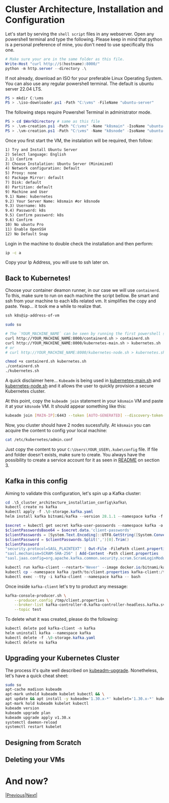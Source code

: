 # Cluster Architecture, Installation and Configuration

Let's start by serving the `shell script` files in any webserver. Open any powershell terminal and type the following.
Please keep in mind that python is a personal preference of mine, you don't need to use specifically this one.

```powershell
# Make sure your are in the same folder as this file.
Write-Host "curl http://$(hostname):8000/"
python -m http.server --directory .\
```

If not already, download an ISO for your preferable Linux Operating System. You can also use any regular powershell terminal. The default is ubuntu server 22.04 LTS.

```powershell
PS > mkdir C:\vms
PS > .\iso-downloader.ps1 -Path "C:\vms" -FileName "ubuntu-server"
```

The following steps require Powershel Terminal in administrator mode.

```powershell
PS > cd $WorkDirectory # same as this file
PS > .\vm-creation.ps1 -Path "C:\vms" -Name "k8smain" -IsoName "ubuntu-server.iso" -Size "s"
PS > .\vm-creation.ps1 -Path "C:\vms" -Name "k8snode" -IsoName "ubuntu-server.iso" -Size "xs"
```

Once you first start the VM, the instalation will be required, then follow:

```txt
1) Try and Install Ubuntu Server
2) Select language: English
2.1) Confirm 
3) Choose Instalation: Ubuntu Server (Minimized)
4) Network configuration: Default
5) Proxy: none
6) Package Mirror: default
7) Disk: default
8) Partition: default
9) Machine and User
9.1) Name: kubernetes
9.2) Your Server Name: k8smain #or k8snode
9.3) Username: k8s
9.4) Password: k8s
9.5) Confirm password: k8s
9.6) Confirm
10) No ubuntu Pro
11) Enable OpenSSH
12) No Default Snap
```

Login in the machine to double check the installation and then perform:

```sh
ip -c a
```

Copy your Ip Address, you will use to ssh later on.

## Back to Kubernetes!

Choose your container deamon runner, in our case we will use `containerd`. To this, make sure to run on each machine the script bellow.
Be smart and ssh from your machine to each k8s related vm. It simplifies the copy and paste. Yeap... it took me a while to realize that.

```powershell
ssh k8s@ip-address-of-vm
```

```sh
sudo su

# The `YOUR_MACHINE_NAME` can be seen by running the first powershell statement in this readme file.
curl http://YOUR_MACHINE_NAME:8000/containerd.sh > containerd.sh
curl http://YOUR_MACHINE_NAME:8000/kubernetes-main.sh > kubernetes.sh
# or
# curl http://YOUR_MACHINE_NAME:8000/kubernetes-node.sh > kubernetes.sh

chmod +x containerd.sh kubernetes.sh
./containerd.sh
./kubernetes.sh
```

A quick disclaimer here... `Kubeadm` is being used in [kubernetes-main.sh](./kubernetes-main.sh) and
[kubernetes-node.sh](./kubernetes-node.sh)  and it allows the user to quickly provision a secure Kubernetes cluster.

At this point, copy the `kubeadm join` statement in your `k8smain` VM and paste it at your `k8snode` VM.
It should appear something like this: 

```sh
kubeadm join [MAIN-IP]:6443 --token [AUTO-GENERATED] --discovery-token-ca-cert-hash sha256:[AUTO_GENERATED]
```

Now, you cluster should have 2 nodes sucessfully. At `k8smain` you can acquire the content to config your local machine:

```sh
cat /etc/kubernetes/admin.conf
```

Just copy the content to your `C:\Users\YOUR_USER\.kube\config` file. If file and folder doesn't exists, make sure to create.
You always have the possibility to create a service account for it as seen in [README](../3_security/README.md) on section 3.

## Kafka in this config

Aiming to validate this configuration, let's spin up a Kafka cluster:

```powershell
cd .\5_cluster_architecture_installation_config\kafka\
kubectl create ns kafka
kubectl apply -f .\0-storage.kafka.yaml
helm install kafka bitnami/kafka --version 28.1.1 --namespace kafka -f kafka.values.yaml

$secret = kubectl get secret kafka-user-passwords --namespace kafka -o json | ConvertFrom-Json
$clientPasswordsBase64 = $secret.data.'client-passwords'
$clientPasswords = [System.Text.Encoding]::UTF8.GetString([System.Convert]::FromBase64String($clientPasswordsBase64))
$clientPassword = $clientPasswords.Split(',')[0].Trim()
$clientPassword
"security.protocol=SASL_PLAINTEXT" | Out-File -FilePath client.properties
"sasl.mechanism=SCRAM-SHA-256" | Add-Content -Path client.properties
"sasl.jaas.config=org.apache.kafka.common.security.scram.ScramLoginModule required username=`"user1`" password=`"$clientPassword`"; " | Add-Content -Path client.properties

kubectl run kafka-client --restart='Never' --image docker.io/bitnami/kafka:3.7.0-debian-12-r3 --namespace kafka --command -- sleep infinity       
kubectl cp --namespace kafka /path/to/client.properties kafka-client:/tmp/client.properties
kubectl exec --tty -i kafka-client --namespace kafka -- bash
```
Once inside `kafka-client` let's try to product any message:

```sh
kafka-console-producer.sh \
    --producer.config /tmp/client.properties \
    --broker-list kafka-controller-0.kafka-controller-headless.kafka.svc.cluster.local:9092 \
    --topic test
```

To delete what it was created, please do the following:

```powershell
kubectl delete pod kafka-client -n kafka
helm uninstall kafka --namespace kafka
kubectl delete -f .\0-storage.kafka.yaml
kubectl delete ns kafka
```


## Upgrading your Kubernetes Cluster

The process it's quite well described on [kubeadm-upgrade](https://kubernetes.io/docs/tasks/administer-cluster/kubeadm/kubeadm-upgrade/).
Nonetheless, let's have a quick cheat sheet:

```sh
sudo su
apt-cache madison kubeadm
apt-mark unhold kubeadm kubelet kubectl && \
apt update && apt install -y kubeadm='1.30.x-*' kubelet='1.30.x-*' kubectl='1.30.x-*' && \
apt-mark hold kubeadm kubelet kubectl
kubeadm version
kubeadm upgrade plan
kubeadm upgrade apply v1.30.x
systemctl daemon-reload
systemctl restart kubelet
```

## Designing from Scratch

## Deleting your VMs

# And now?

|[Previous](../4_storage/README.md)|[Next](../6_troubleshooting/README.md)|